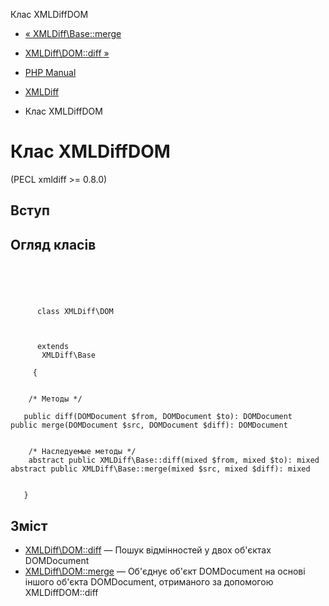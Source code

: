 Клас XMLDiffDOM

-   [« XMLDiff\\Base::merge](xmldiff-base.merge.html)
    
-   [XMLDiff\\DOM::diff »](xmldiff-dom.diff.html)
    
-   [PHP Manual](index.html)
    
-   [XMLDiff](book.xmldiff.html)
    
-   Клас XMLDiffDOM
    

# Клас XMLDiffDOM

(PECL xmldiff >= 0.8.0)

## Вступ

## Огляд класів

```classsynopsis


    
    
     
      class XMLDiff\DOM
     

     
      extends
       XMLDiff\Base
     
     {
    

    /* Методы */
    
   public diff(DOMDocument $from, DOMDocument $to): DOMDocument
public merge(DOMDocument $src, DOMDocument $diff): DOMDocument


    /* Наследуемые методы */
    abstract public XMLDiff\Base::diff(mixed $from, mixed $to): mixed
abstract public XMLDiff\Base::merge(mixed $src, mixed $diff): mixed


   }
```

## Зміст

-   [XMLDiff\\DOM::diff](xmldiff-dom.diff.html) — Пошук відмінностей у двох об'єктах DOMDocument
-   [XMLDiff\\DOM::merge](xmldiff-dom.merge.html) — Об'єднує об'єкт DOMDocument на основі іншого об'єкта DOMDocument, отриманого за допомогою XMLDiffDOM::diff